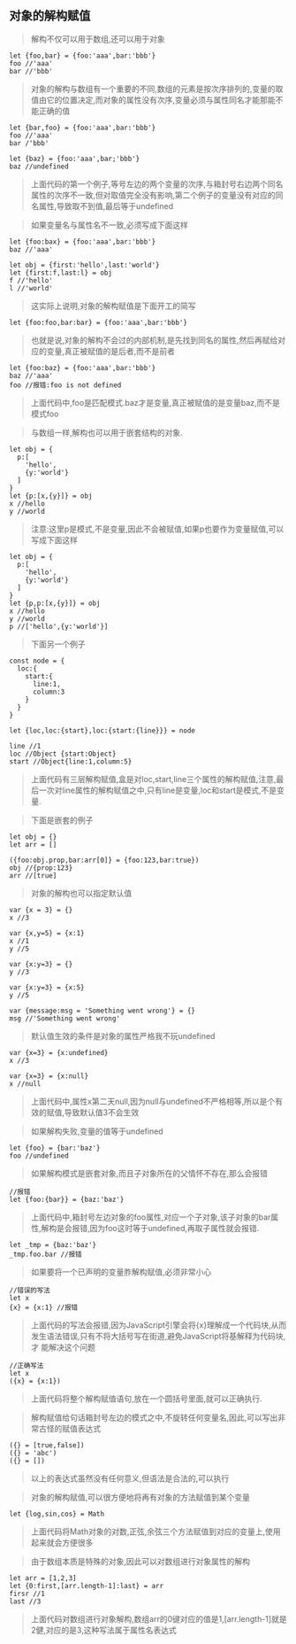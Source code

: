 ## 对象的解构赋值
>解构不仅可以用于数组,还可以用于对象
```
let {foo,bar} = {foo:'aaa',bar:'bbb'}
foo //'aaa'
bar //'bbb'
```
>对象的解构与数组有一个重要的不同,数组的元素是按次序排列的,变量的取值由它的位置决定,而对象的属性没有次序,变量必须与属性同名才能那能不能正确的值
```
let {bar,foo} = {foo:'aaa',bar:'bbb'}
foo //'aaa'
bar /'bbb'

let {baz} = {foo:'aaa',bar;'bbb'}
baz //undefined
```
>上面代码的第一个例子,等号左边的两个变量的次序,与箱封号右边两个同名属性的次序不一致,但对取值完全没有影响,第二个例子的变量没有对应的同名属性,导致取不到值,最后等于undefined

>如果变量名与属性名不一致,必须写成下面这样
```
let {foo:bax} = {foo:'aaa',bar:'bbb'}
baz //'aaa'

let obj = {first:'hello',last:'world'}
let {first:f,last:l} = obj
f //'hello'
l //'world'
```
>这实际上说明,对象的解构赋值是下面开工的简写
```
let {foo:foo,bar:bar} = {foo:'aaa',bar:'bbb'}
```
>也就是说,对象的解构不会过的内部机制,是先找到同名的属性,然后再赋给对应的变量,真正被赋值的是后者,而不是前者
```
let {foo:baz} = {foo:'aaa',bar:'bbb'}
baz //'aaa'
foo //报错:foo is not defined
```
>上面代码中,foo是匹配模式.baz才是变量,真正被赋值的是变量baz,而不是模式foo

>与数组一样,解构也可以用于嵌套结构的对象.
```
let obj = {
  p:[
    'hello',
    {y:'world'}
  ]
}
let {p:[x,{y}]} = obj
x //hello
y //world
```
>注意:这里p是模式,不是变量,因此不会被赋值,如果p也要作为变量赋值,可以写成下面这样
```
let obj = {
  p:[
    'hello',
    {y:'world'}
  ]
}
let {p,p:[x,{y}]} = obj
x //hello
y //world
p //['hello',{y:'world'}]
```
>下面另一个例子
```
const node = {
  loc:{
    start:{
      line:1,
      column:3
    }
  }
}

let {loc,loc:{start},loc:{start:{line}}} = node

line //1
loc //Object {start:Object}
start //Object{line:1,column:5}
```
>上面代码有三层解构赋值,盒是对loc,start,line三个属性的解构赋值,注意,最后一次对line属性的解构赋值之中,只有line是变量,loc和start是模式,不是变量.

>下面是嵌套的例子
```
let obj = {}
let arr = []

({foo:obj.prop,bar:arr[0]} = {foo:123,bar:true})
obj //{prop:123}
arr //[true]
```
>对象的解构也可以指定默认值
```
var {x = 3} = {}
x //3

var {x,y=5} = {x:1}
x //1
y //5

var {x:y=3} = {}
y //3

var {x:y=3} = {x:5}
y //5

var {message:msg = 'Something went wrong'} = {}
msg //'Something went wrong'
```
>默认值生效的条件是对象的属性严格我不玩undefined
```
var {x=3} = {x:undefined}
x //3

var {x=3} = {x:null}
x //null
```
>上面代码中,属性x第二天null,因为null与undefined不严格相等,所以是个有效的赋值,导致默认值3不会生效

>如果解构失败,变量的值等于undefined
```
let {foo} = {bar:'baz'}
foo //undefined
```
>如果解构模式是嵌套对象,而且子对象所在的父情怀不存在,那么会报错
```
//报错
let {foo:{bar}} = {baz:'baz'}
```
>上面代码中,箱封号左边对象的foo属性,对应一个子对象,该子对象的bar属性,解构是会报错,因为foo这时等于undefined,再取子属性就会报错.
```
let _tmp = {baz:'baz'}
_tmp.foo.bar //报错
```
>如果要将一个已声明的变量胙解构赋值,必须非常小心
```
//错误的写法
let x
{x} = {x:1} //报错
```
>上面代码的写法会报错,因为JavaScript引擎会将{x}理解成一个代码块,从而发生语法错误,只有不将大括号写在街道,避免JavaScript将基解释为代码块,才 能解决这个问题
```
//正确写法
let x
({x} = {x:1})
```
>上面代码将整个解构赋值语句,放在一个圆括号里面,就可以正确执行.

>解构赋值给句话箱封号左边的模式之中,不旋转任何变量名,因此,可以写出非常古怪的赋值表达式
```
({} = [true,false])
({} = 'abc')
({} = [])
```
>以上的表达式虽然没有任何意义,但语法是合法的,可以执行

>对象的解构赋值,可以很方便地将再有对象的方法赋值到某个变量
```
let {log,sin,cos} = Math
```
>上面代码将Math对象的对数,正弦,余弦三个方法赋值到对应的变量上,使用起来就会方便很多

>由于数组本质是特殊的对象,因此可以对数组进行对象属性的解构
```
let arr = [1,2,3]
let {0:first,[arr.length-1]:last} = arr
firsr //1
last //3
```
>上面代码对数组进行对象解构,数组arr的0键对应的值是1,[arr.length-1]就是2健,对应的是3,这种写法属于属性名表达式